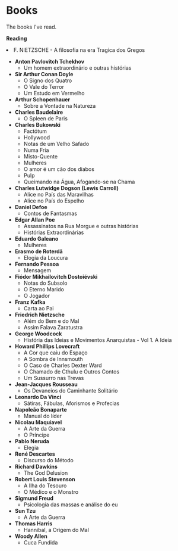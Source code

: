 # Books
The books I've read.

<strong>Reading</strong>
<li>F. NIETZSCHE - A filosofia na era Tragica dos Gregos</li>

<ul>
  <li><strong>Anton Pavlovitch Tchekhov</strong>
    <ul>
      <li>Um homem extraordinário e outras histórias</li>
    </ul>
  </li> 
  <li><strong>Sir Arthur Conan Doyle</strong>
      <ul>
        <li>O Signo dos Quatro</li>
        <li>O Vale do Terror</li>
        <li>Um Estudo em Vermelho</li>
      </ul>
  </li>
  <li><strong>Arthur Schopenhauer</strong>
    <ul>
      <li>Sobre a Vontade na Natureza</li>
    </ul>
  </li> 
  <li><strong>Charles Baudelaire</strong>
    <ul>
      <li>O Spleen de Paris</li>
    </ul>
  </li>
  <li><strong>Charles Bukowski</strong>
    <ul>
      <li>Factótum</li>
      <li>Hollywood</li>
      <li>Notas de um Velho Safado</li>
      <li>Numa Fria</li>
      <li>Misto-Quente</li>
      <li>Mulheres</li>
      <li>O amor é um cão dos diabos</li>
      <li>Pulp</li>
      <li>Queimando na Água, Afogando-se na Chama</li>
    </ul>
  </li>
  <li><strong>Charles Lutwidge Dogson (Lewis Carroll)</strong>
    <ul>
      <li>Alice no País das Maravilhas</li>
      <li>Alice no País do Espelho</li>
    </ul>
  </li>
  <li><strong>Daniel Defoe</strong>
    <ul>
      <li>Contos de Fantasmas</li>
    </ul>
  </li>
  <li><strong>Edgar Allan Poe</strong>
    <ul>
      <li>Assassinatos na Rua Morgue e outras histórias</li>
      <li>Histórias Extraordinárias</li>
    </ul>
  </li>
  <li><strong>Eduardo Galeano</strong>
    <ul>
      <li>Mulheres</li>
    </ul>
  </li>
  <li><strong>Erasmo de Roterdã</strong>
    <ul>
      <li>Elogia da Loucura</li>
    </ul>
  </li> 
  <li><strong>Fernando Pessoa</strong>
    <ul>
      <li>Mensagem</li>
    </ul>
  </li> 
  <li><strong>Fiódor Mikhailovitch Dostoiévski</strong>
    <ul>
      <li>Notas do Subsolo</li>
      <li>O Eterno Marido</li>
      <li>O Jogador</li>
    </ul>
  </li> 
  <li><strong>Franz Kafka</strong>
    <ul>
      <li>Carta ao Pai</li>
    </ul>
  </li> 
  <li><strong>Friedrich Nietzsche</strong>
    <ul>
      <li>Além do Bem e do Mal</li>
      <li>Assim Falava Zaratustra</li>
    </ul>
  </li> 
  <li><strong>George Woodcock</strong>
    <ul>
      <li>História das Ideias e Movimentos Anarquistas - Vol 1. A Ideia</li>
    </ul>
  </li>
  <li><strong>Howard Phillips Lovecraft</strong>
    <ul>
      <li>A Cor que caiu do Espaço</li>
      <li>A Sombra de Innsmouth</li>
      <li>O Caso de Charles Dexter Ward</li>
      <li>O Chamado de Cthulu e Outros Contos</li>
      <li>Um Sussurro nas Trevas</li>
    </ul>
  </li>
  <li><strong>Jean-Jacques Rousseau</strong>
    <ul>
      <li>Os Devaneios do Caminhante Solitário</li>
    </ul>
  </li>
  <li><strong>Leonardo Da Vinci</strong>
    <ul>
      <li>Sátiras, Fábulas, Aforismos e Profecias</li>
    </ul>
  </li> 
  <li><strong>Napoleão Bonaparte</strong>
    <ul>
      <li>Manual do líder</li>
    </ul>
  </li>
  <li><strong>Nicolau Maquiavel</strong>
    <ul>
      <li>A Arte da Guerra</li>
      <li>O Príncipe</li>
    </ul>
  </li>
  <li><strong>Pablo Neruda</strong>
    <ul>
      <li>Elegia</li>
    </ul>
  </li>
  <li><strong>René Descartes</strong>
    <ul>
      <li>Discurso do Método</li>
    </ul>
  </li>
  <li><strong>Richard Dawkins</strong>
    <ul>
      <li>The God Delusion</li>
    </ul>
  </li>
  <li><strong>Robert Louis Stevenson</strong>
    <ul>
      <li>A Ilha do Tesouro</li>
      <li>O Médico e o Monstro</li>
    </ul>
  </li>
  <li><strong>Sigmund Freud</strong>
    <ul>
      <li>Psicologia das massas e análise do eu</li>
    </ul>
  </li>
  <li><strong>Sun Tzu</strong>
    <ul>
      <li>A Arte da Guerra</li>
    </ul>
  </li>
  <li><strong>Thomas Harris</strong>
    <ul>
      <li>Hannibal, a Origem do Mal</li>
    </ul>
  </li>
  <li><strong>Woody Allen</strong>
    <ul>
      <li>Cuca Fundida</li>
    </ul>
  </li>
</ul>
